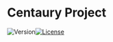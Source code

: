 # Centaury Project

![Version](https://img.shields.io/badge/Version-Alpha-white?logo=appveyor&style=for-the-badge)[![License](https://img.shields.io/github/license/mazestd/alpha?style=for-the-badge&logo=appveyor)](https://github.com/mazestd/alpha)
